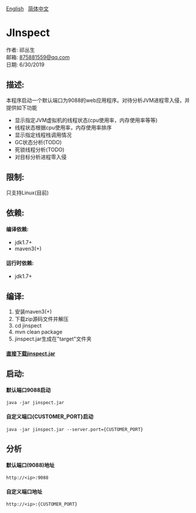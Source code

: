 [English](https://github.com/qicongsheng/jinspect/blob/master/README.md) &nbsp; 
[简体中文](https://github.com/qicongsheng/jinspect/blob/master/README_CN.md)
# JInspect

作者: 祁丛生 <br>
邮箱: 875881559@qq.com <br>
日期: 6/30/2019

## 描述: 
本程序启动一个默认端口为9088的web应用程序。对待分析JVM进程零入侵，并提供如下功能
* 显示指定JVM虚拟机的线程状态(cpu使用率，内存使用率等等)
* 线程状态根据cpu使用率，内存使用率排序
* 显示指定线程栈调用情况
* GC状态分析(TODO)
* 死锁线程分析(TODO)
* 对目标分析进程零入侵

## 限制:
只支持Linux(目前)

## 依赖:
#### 编译依赖:
* jdk1.7+
* maven3(+)<br>
#### 运行时依赖:
* jdk1.7+

## 编译:
1. 安装maven3(+)
2. 下载zip源码文件并解压
3. cd jinspect
4. mvn clean package
5. jinspect.jar生成在"target"文件夹
#### [直接下载jinspect.jar](https://raw.githubusercontent.com/qicongsheng/warehouse/master/jinspect/jinspect.jar)


## 启动:
#### 默认端口9088启动
```
java -jar jinspect.jar 
```
#### 自定义端口{CUSTOMER_PORT}启动
```
java -jar jinspect.jar --server.port={CUSTOMER_PORT}
```

## 分析
#### 默认端口(9088)地址
```
http://<ip>:9088
```
#### 自定义端口地址
```
http://<ip>:{CUSTOMER_PORT}
```

